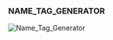 ### NAME_TAG_GENERATOR 

![Name_Tag_Generator](https://github.com/user-attachments/assets/e7469f94-e184-4f97-994f-359685f0dfb9)


